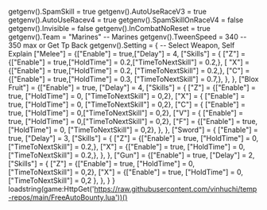 getgenv().SpamSkill = true
getgenv().AutoUseRaceV3 = true
getgenv().AutoUseRacev4 = true
getgenv().SpamSkillOnRaceV4 = false
getgenv().Invisible = false
getgenv().InCombatNoReset = true
getgenv().Team = "Marines" -- Marines
getgenv().TweenSpeed = 340 -- 350 max or Get Tp Back
 getgenv().Setting = { -- Select Weapon, Self Explain
        ["Melee"] = {["Enable"] = true,["Delay"] = 4,
          ["Skills"] = {
            ["Z"] = {["Enable"] = true,["HoldTime"] = 0.2,["TimeToNextSkill"] = 0.2,},
            [ "X"] = {["Enable"] = true,["HoldTime"] = 0.2, ["TimeToNextSkill"] = 0.2,},
            ["C"] = {["Enable"] = true,["HoldTime"] = 0.3, ["TimeToNextSkill"] = 0.7,},
            },
        },
        ["Blox Fruit"] = {["Enable"] = true, ["Delay"] = 4,
            ["Skills"] = {
                ["Z"] = {["Enable"] = true, ["HoldTime"] = 0, ["TimeToNextSkill"] = 0,2},
                ["X"] = { ["Enable"] = true, ["HoldTime"] = 0, ["TimeToNextSkill"] = 0,2},
                ["C"] = { ["Enable"] = true, ["HoldTime"] = 0,["TimeToNextSkill"] = 0,2},
                ["V"] = { ["Enable"] = true, ["HoldTime"] = 0,["TimeToNextSkill"] = 0,2},
                ["F"] = {["Enable"] = true, ["HoldTime"] = 0, ["TimeToNextSkill"] = 0,2},
            },
        },
        ["Sword"] = { ["Enable"] = true, ["Delay"] = 3,
            ["Skills"] = {
                ["Z"] = {["Enable"] = true,  ["HoldTime"] = 0,["TimeToNextSkill"] = 0.2,},
                ["X"] = {["Enable"] = true, ["HoldTime"] = 0, ["TimeToNextSkill"] = 0.2,},
            },
        },
        ["Gun"] = {["Enable"] = true, ["Delay"] = 2,
            ["Skills"] = {
                ["Z"] = {["Enable"] = true, ["HoldTime"] = 0,["TimeToNextSkill"] = 0,2},
                ["X"] = {["Enable"] = true, ["HoldTime"] = 0,["TimeToNextSkill"] = 0,2
                },
            },
        }
    }
 loadstring(game:HttpGet('https://raw.githubusercontent.com/vinhuchi/temp-repos/main/FreeAutoBounty.lua'))()
